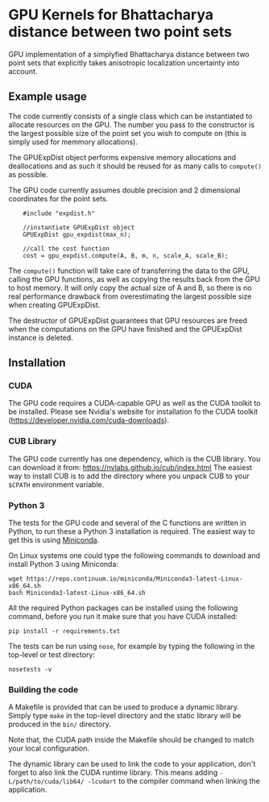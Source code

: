 # GPU Kernels for Bhattacharya distance between two point sets

GPU implementation of a simplyfied Bhattacharya distance between two point sets that explicitly takes
anisotropic localization uncertainty into account.


## Example usage

The code currently consists of a single class which can be instantiated to allocate
resources on the GPU. The number you pass to the constructor is the largest possible
size of the point set you wish to compute on (this is simply used for memmory allocations).

The GPUExpDist object performs expensive memory allocations and deallocations and
as such it should be reused for as many calls to ``compute()`` as possible.

The GPU code currently assumes double precision and 2 dimensional coordinates for the point sets.

```
    #include "expdist.h"

    //instantiate GPUExpDist object
    GPUExpDist gpu_expdist(max_n);

    //call the cost function
    cost = gpu_expdist.compute(A, B, m, n, scale_A, scale_B);

```

The ``compute()`` function will take care of transferring the data to the GPU, calling 
the GPU functions, as well as
copying the results back from the GPU to host memory. It will only copy the actual size of
A and B, so there is no real performance drawback from overestimating the largest possible
size when creating GPUExpDist.
 
The destructor of GPUExpDist guarantees that GPU resources are freed when
the computations on the GPU have finished and the GPUExpDist instance is deleted.


## Installation

### CUDA

The GPU code requires a CUDA-capable GPU as well as the CUDA toolkit to be installed. Please see
Nvidia's website for installation fo the CUDA toolkit (https://developer.nvidia.com/cuda-downloads).

### CUB Library

The GPU code currently has one dependency, which is the CUB library. You can download it from:
https://nvlabs.github.io/cub/index.html
The easiest way to install CUB is to add the directory where you unpack CUB to your
``$CPATH`` environment variable.

### Python 3

The tests for the GPU code and several of the C functions are written in Python, to run these a
Python 3 installation is required. The easiest way to get this is using
[Miniconda](https://conda.io/miniconda.html).

On Linux systems one could type the following commands to download and install Python 3 using Miniconda:
```
wget https://repo.continuum.io/miniconda/Miniconda3-latest-Linux-x86_64.sh
bash Miniconda3-latest-Linux-x86_64.sh
```

All the required Python packages can be installed using the following command, before you run it
make sure that you have CUDA installed:
```
pip install -r requirements.txt
```

The tests can be run using ``nose``, for example by typing the following in the top-level or test
directory:
```
nosetests -v
```

### Building the code

A Makefile is provided that can be used to produce a dynamic library.
Simply type ``make`` in the top-level directory and the static library will be produced in the `bin/` directory.

Note that, the CUDA path inside the Makefile should be changed to match your local configuration.

The dynamic library can be used to link the code to your application, don't forget to also link the CUDA runtime library.
This means adding ``-L/path/to/cuda/lib64/ -lcudart`` to the compiler command when linking the application.

